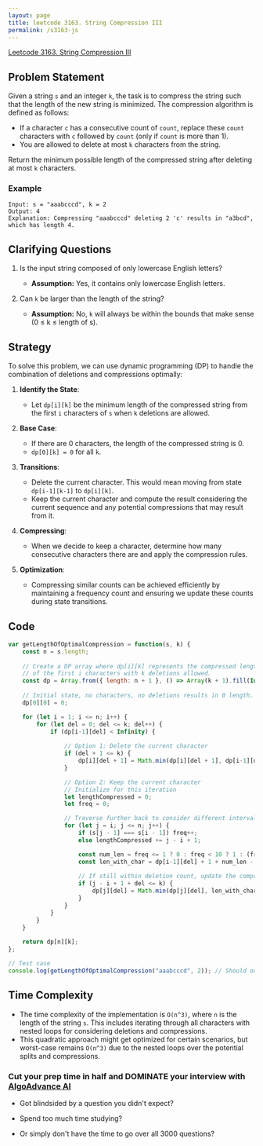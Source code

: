 ```yaml
---
layout: page
title: leetcode 3163. String Compression III
permalink: /s3163-js
---
```

[Leetcode 3163. String Compression III](https://algoadvance.github.io/algoadvance/l3163)
## Problem Statement

Given a string `s` and an integer `k`, the task is to compress the string such that the length of the new string is minimized. The compression algorithm is defined as follows:
- If a character `c` has a consecutive count of `count`, replace these `count` characters with `c` followed by `count` (only if `count` is more than 1).
- You are allowed to delete at most `k` characters from the string.

Return the minimum possible length of the compressed string after deleting at most `k` characters.

### Example
```
Input: s = "aaabcccd", k = 2
Output: 4
Explanation: Compressing "aaabcccd" deleting 2 'c' results in "a3bcd", which has length 4.
```

## Clarifying Questions

1. Is the input string composed of only lowercase English letters? 
   - **Assumption:** Yes, it contains only lowercase English letters.
   
2. Can `k` be larger than the length of the string?
   - **Assumption:** No, `k` will always be within the bounds that make sense (0 ≤ k ≤ length of s).

## Strategy

To solve this problem, we can use dynamic programming (DP) to handle the combination of deletions and compressions optimally:

1. **Identify the State**:
   - Let `dp[i][k]` be the minimum length of the compressed string from the first `i` characters of `s` when `k` deletions are allowed.

2. **Base Case**:
   - If there are 0 characters, the length of the compressed string is 0.
   - `dp[0][k] = 0` for all `k`.

3. **Transitions**:
   - Delete the current character. This would mean moving from state `dp[i-1][k-1]` to `dp[i][k]`.
   - Keep the current character and compute the result considering the current sequence and any potential compressions that may result from it.

4. **Compressing**:
   - When we decide to keep a character, determine how many consecutive characters there are and apply the compression rules.

5. **Optimization**:
   - Compressing similar counts can be achieved efficiently by maintaining a frequency count and ensuring we update these counts during state transitions.

## Code

```javascript
var getLengthOfOptimalCompression = function(s, k) {
    const n = s.length;
    
    // Create a DP array where dp[i][k] represents the compressed length 
    // of the first i characters with k deletions allowed.
    const dp = Array.from({ length: n + 1 }, () => Array(k + 1).fill(Infinity));
    
    // Initial state, no characters, no deletions results in 0 length.
    dp[0][0] = 0;

    for (let i = 1; i <= n; i++) {
        for (let del = 0; del <= k; del++) {
            if (dp[i-1][del] < Infinity) {
                
                // Option 1: Delete the current character
                if (del + 1 <= k) {
                    dp[i][del + 1] = Math.min(dp[i][del + 1], dp[i-1][del]);
                }

                // Option 2: Keep the current character
                // Initialize for this iteration
                let lengthCompressed = 0;
                let freq = 0;

                // Traverse further back to consider different intervals of compression
                for (let j = i; j <= n; j++) {
                    if (s[j - 1] === s[i - 1]) freq++;
                    else lengthCompressed += j - i + 1;

                    const num_len = freq <= 1 ? 0 : freq < 10 ? 1 : (freq < 100 ? 2 : 3);
                    const len_with_char = dp[i-1][del] + 1 + num_len - lengthCompressed;
                    
                    // If still within deletion count, update the compressed length
                    if (j - i + 1 + del <= k) {
                        dp[j][del] = Math.min(dp[j][del], len_with_char);
                    }
                }
            }
        }
    }
    
    return dp[n][k];
};

// Test case
console.log(getLengthOfOptimalCompression("aaabcccd", 2)); // Should output 4
```

## Time Complexity

- The time complexity of the implementation is `O(n^3)`, where `n` is the length of the string `s`. This includes iterating through all characters with nested loops for considering deletions and compressions.
- This quadratic approach might get optimized for certain scenarios, but worst-case remains `O(n^3)` due to the nested loops over the potential splits and compressions.


### Cut your prep time in half and DOMINATE your interview with [AlgoAdvance AI](https://algoAdvance.com)

- Got blindsided by a question you didn't expect?

- Spend too much time studying?

- Or simply don't have the time to go over all 3000 questions?

